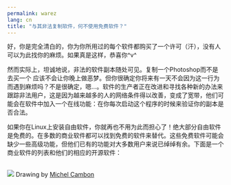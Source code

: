 ```yaml
---
permalink: warez
lang: cn
title: "与其非法复制软件，何不使用免费软件？"
---
```


好，你是完全清白的，你为你所用过的每个软件都购买了一个许可（汗），没有人可以为此找你的麻烦。如果真是这样，恭喜你^v^

然而实际上，坦诚地说，非法的软件副本随处可见。复制一个Photoshop而不是去买一个 应该不会让你晚上做恶梦。但你很确定你将来有一天不会因为这一行为而遇到麻烦吗？不是很确定，嗯...。软件的生产者正在改进和寻找各种新的办法来跟踪非法用户，这是因为越来越多的人的网络条件得以改善，变成了宽带，他们可能会在软件中加入一个在线功能：在你每次启动这个程序的时候来验证你的副本是否合法。

如果你在Linux上安装自由软件，你就再也不用为此而担心了！绝大部分自由软件是免费的。在多数的商业软件都可以找到免费的软件来替代。这些免费软件可能会缺少一些高级功能，但他们已有的功能对大多数用户来说已绰绰有余。下面是一个商业软件的列表和他们的相应的开源软件：

<?php

table_parser ("Yes", "No", "Commercial", "Open source", "Exists on 
Windows?");


<br /><br>

<img src="Images/warez.png" />

Drawing by <a href="http://michel.cambon.free.fr/ampere/salle1bis.htm">Michel Cambon</a>





